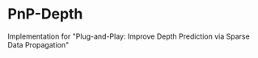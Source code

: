 # PnP-Depth
Implementation for "Plug-and-Play: Improve Depth Prediction via Sparse Data Propagation"
